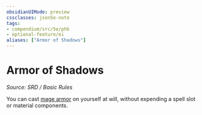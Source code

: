 ```yaml
---
obsidianUIMode: preview
cssclasses: json5e-note
tags:
- compendium/src/5e/phb
- optional-feature/ei
aliases: ["Armor of Shadows"]
---
```

# Armor of Shadows
*Source: SRD / Basic Rules* 

You can cast [mage armor](mage-armor.md) on yourself at will, without expending a spell slot or material components.